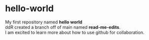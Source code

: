 # hello-world
My first repository named <b>hello world</b>
<br>
ddR created a branch off of main named <b>read-me-edits</b>.
<br>
I am excited to learn more about how to use github for collaboration.
<br>
